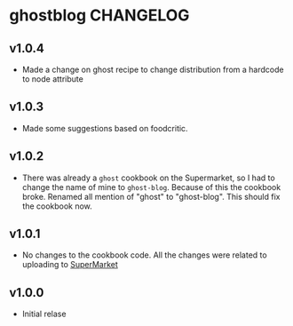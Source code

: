 ghostblog CHANGELOG
===================
v1.0.4
------
- Made a change on ghost recipe to change distribution from a hardcode to node attribute

v1.0.3
------
- Made some suggestions based on foodcritic.

v1.0.2
------
- There was already a `ghost` cookbook on the Supermarket, so I had to change the name of mine to `ghost-blog`. Because of this the cookbook broke. Renamed all mention of "ghost" to "ghost-blog". This should fix the cookbook now.

v1.0.1
------
- No changes to the cookbook code. All the changes were related to uploading to [SuperMarket](https://supermarket.chef.io/cookbooks)

v1.0.0
------
- Initial relase
